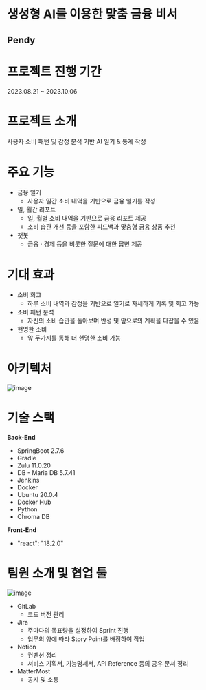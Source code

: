 # 생성형 AI를 이용한 맞춤 금융 비서

## Pendy

# 프로젝트 진행 기간

2023.08.21 ~ 2023.10.06

# 프로젝트 소개

사용자 소비 패턴 및 감정 분석 기반 AI 일기 & 통계 작성

# 주요 기능

- 금융 일기
    - 사용자 일간 소비 내역을 기반으로 금융 일기를 작성
- 일, 월간 리포트
    - 일, 월별 소비 내역을 기반으로 금융 리포트 제공
    - 소비 습관 개선 등을 포함한 피드백과 맞춤형 금융 상품 추천
- 챗봇
    - 금융 · 경제 등을 비롯한 질문에 대한 답변 제공

# 기대 효과

- 소비 회고
    - 하루 소비 내역과 감정을 기반으로 일기로 자세하게 기록 및 회고 가능
- 소비 패턴 분석
    - 자신의 소비 습관을 돌아보며 반성 및 앞으로의 계획을 다잡을 수 있음
- 현명한 소비
    - 앞 두가지를 통해 더 현명한 소비 가능

# 아키텍처

![image](/uploads/7f17a7c59391e17b6d82f36f504eb932/image.png)

# 기술 스택

****************Back-End****************

- SpringBoot 2.7.6
- Gradle
- Zulu 11.0.20  
- DB - Maria DB 5.7.41
- Jenkins
- Docker
- Ubuntu 20.0.4
- Docker Hub
- Python
- Chroma DB

**********************Front-End**********************

- "react": "18.2.0"

# 팀원 소개 및 협업 툴

![image](/uploads/55f73d6ee41dbe82cdf0e24522d3e567/image.png)

- GitLab
  - 코드 버전 관리
- Jira
  - 주마다의 목표량을 설정하여 Sprint 진행
  - 업무의 양에 따라 Story Point를 배정하여 작업
- Notion
  - 컨벤션 정리
  - 서비스 기획서, 기능명세서, API Reference 등의 공유 문서 정리
- MatterMost
  - 공지 및 소통
